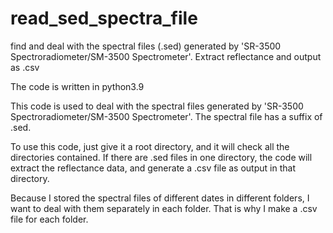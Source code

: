 # read_sed_spectra_file
find and deal with the spectral files (.sed) generated by 'SR-3500 Spectroradiometer/SM-3500 Spectrometer'. Extract reflectance and output as .csv

The code is written in python3.9


This code is used to deal with the spectral files generated by 'SR-3500 Spectroradiometer/SM-3500 Spectrometer'.
The spectral file has a suffix of .sed.

To use this code, just give it a root directory, and it will check all the directories contained. If there are .sed files in one directory, the code will extract the reflectance data, and generate a .csv file as output in that directory.

Because I stored the spectral files of different dates in different folders, I want to deal with them separately in each folder. That is why I make a .csv file for each folder.
